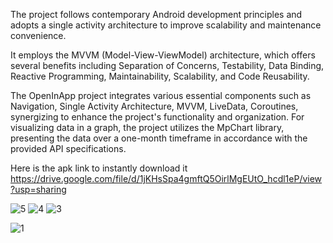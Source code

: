 The project follows contemporary Android development principles and adopts a single activity architecture to improve scalability and maintenance convenience.

It employs the MVVM (Model-View-ViewModel) architecture, which offers several benefits including Separation of Concerns, Testability, Data Binding, Reactive Programming, Maintainability, Scalability, and Code Reusability.

The OpenInApp project integrates various essential components such as Navigation, Single Activity Architecture, MVVM, LiveData, Coroutines, synergizing to enhance the project's functionality and organization.
For visualizing data in a graph, the project utilizes the MpChart library, presenting the data over a one-month timeframe in accordance with the provided API specifications.

Here is the apk link to instantly download it https://drive.google.com/file/d/1jKHsSpa4gmftQ5OirlMgEUtO_hcdl1eP/view?usp=sharing

![5](https://github.com/arsh-kum04/OpenInAppAssignment/assets/106028200/a5cede5d-4603-4a35-801a-fc37b9ab6a2f)
![4](https://github.com/arsh-kum04/OpenInAppAssignment/assets/106028200/c69e5b61-1f41-4fd6-a32c-f3c880fe37ce)
![3](https://github.com/arsh-kum04/OpenInAppAssignment/assets/106028200/0a00b17a-af20-48c0-b248-7ab4fb0d3650)

![1](https://github.com/arsh-kum04/OpenInAppAssignment/assets/106028200/95820d4d-53b0-4471-a4e0-e2e1e715eeb5)
